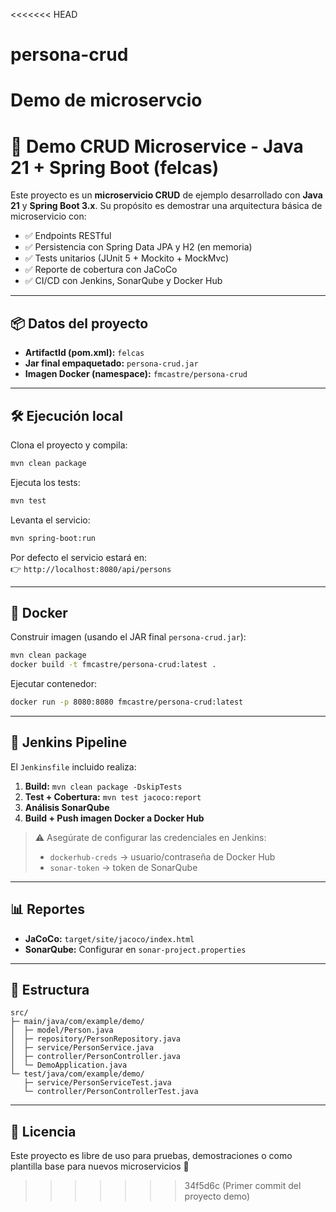 <<<<<<< HEAD
# persona-crud
Demo de microservcio
=======
# 🚀 Demo CRUD Microservice - Java 21 + Spring Boot (felcas)

Este proyecto es un **microservicio CRUD** de ejemplo desarrollado con **Java 21** y **Spring Boot 3.x**.
Su propósito es demostrar una arquitectura básica de microservicio con:

- ✅ Endpoints RESTful
- ✅ Persistencia con Spring Data JPA y H2 (en memoria)
- ✅ Tests unitarios (JUnit 5 + Mockito + MockMvc)
- ✅ Reporte de cobertura con JaCoCo
- ✅ CI/CD con Jenkins, SonarQube y Docker Hub

---

## 📦 Datos del proyecto
- **ArtifactId (pom.xml):** `felcas`
- **Jar final empaquetado:** `persona-crud.jar`
- **Imagen Docker (namespace):** `fmcastre/persona-crud`

---

## 🛠️ Ejecución local

Clona el proyecto y compila:

```bash
mvn clean package
```

Ejecuta los tests:

```bash
mvn test
```

Levanta el servicio:

```bash
mvn spring-boot:run
```

Por defecto el servicio estará en:  
👉 `http://localhost:8080/api/persons`

---

## 🐳 Docker

Construir imagen (usando el JAR final `persona-crud.jar`):

```bash
mvn clean package
docker build -t fmcastre/persona-crud:latest .
```

Ejecutar contenedor:

```bash
docker run -p 8080:8080 fmcastre/persona-crud:latest
```

---

## 🤖 Jenkins Pipeline

El `Jenkinsfile` incluido realiza:

1. **Build:** `mvn clean package -DskipTests`
2. **Test + Cobertura:** `mvn test jacoco:report`
3. **Análisis SonarQube**
4. **Build + Push imagen Docker a Docker Hub**

> ⚠️ Asegúrate de configurar las credenciales en Jenkins:
> - `dockerhub-creds` → usuario/contraseña de Docker Hub  
> - `sonar-token` → token de SonarQube

---

## 📊 Reportes

- **JaCoCo:** `target/site/jacoco/index.html`
- **SonarQube:** Configurar en `sonar-project.properties`

---

## 🧱 Estructura

```
src/
├─ main/java/com/example/demo/
│  ├─ model/Person.java
│  ├─ repository/PersonRepository.java
│  ├─ service/PersonService.java
│  ├─ controller/PersonController.java
│  └─ DemoApplication.java
└─ test/java/com/example/demo/
   ├─ service/PersonServiceTest.java
   └─ controller/PersonControllerTest.java
```

---

## 📜 Licencia

Este proyecto es libre de uso para pruebas, demostraciones o como plantilla base para nuevos microservicios 🚀
>>>>>>> 34f5d6c (Primer commit del proyecto demo)
